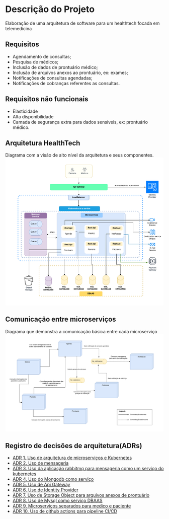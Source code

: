 # Descrição do Projeto
Elaboração de uma arquitetura de software para um healthtech focada em telemedicina
## Requisitos 
- Agendamento de consultas;
- Pesquisa de médicos;
- Inclusão de dados de prontuário médico;
- Inclusão de arquivos anexos ao prontuário, ex: exames;
- Notificações de consultas agendadas;
- Notificações de cobranças referentes as consultas.
## Requisitos não funcionais
- Elasticidade
- Alta disponibilidade
- Camada de segurança extra para dados sensíveis, ex: prontuário médico.

## Arquitetura HealthTech
Diagrama com a visão de alto nível da arquitetura e seus componentes.
![Alt text](imgs/arquiteura_solucao_healthtech.png "Arquitetura HealthTech")

## Comunicação entre microserviços
Diagrama que demonstra a comunicação básica entre cada microserviço
![Alt text](imgs/comunicao_microservicos.png "Diagrama de comunicação dos microserviços")

## Registro de decisões de arquitetura(ADRs)
- [ADR 1. Uso de arquitetura de microserviços e Kubernetes](adrs/adr1.md)
- [ADR 2. Uso de mensageria](adrs/adr2.md)
- [ADR 3. Uso da aplicação rabbitmq para mensageria como um serviço do kubernetes](adrs/adr3.md)
- [ADR 4. Uso do Mongodb como serviço](adrs/adr4.md)
- [ADR 5. Uso de Api Gateway](adrs/adr5.md)
- [ADR 6. Uso de Identity Provider](adrs/adr6.md)
- [ADR 7. Uso de Storage Object para arquivos anexos de prontuário](adrs/adr7.md)
- [ADR 8. Uso de Mysql como serviço DBAAS](adrs/adr8.md)
- [ADR 9. Microserviços separados para medico e paciente](adrs/adr9.md)
- [ADR 10. Uso de github actions para pipeline CI/CD](adrs/adr10.md)
